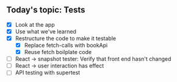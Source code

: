 ## Today's topic: Tests

* [x] Look at the app
* [x] Use what we've learned
* [x] Restructure the code to make it testable
  * [x] Replace fetch-calls with bookApi
  * [x] Reuse fetch boilplate code
* [ ] React -> snapshot tester: Verify that front end hasn't changed
* [ ] React -> user interaction has effect
* [ ] API testing with supertest
